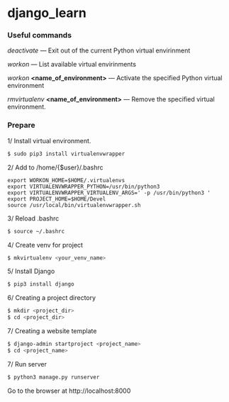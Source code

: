 # django_learn

### Useful commands 

*deactivate* — Exit out of the current Python virtual envirinment

*workon* — List available virtual envirinments

*workon* **<name_of_environment>** — Activate the specified Python virtual environment

*rmvirtualenv* **<name_of_environment>** — Remove the specified virtual environment.

### Prepare
   
 1/ Install virtual environment.
   
 ```bash
 $ sudo pip3 install virtualenvwrapper
 ```  
   
 2/ Add to /home/{$user}/.bashrc
 
 ```
export WORKON_HOME=$HOME/.virtualenvs 
export VIRTUALENVWRAPPER_PYTHON=/usr/bin/python3 
export VIRTUALENVWRAPPER_VIRTUALENV_ARGS=' -p /usr/bin/python3 ' 
export PROJECT_HOME=$HOME/Devel 
source /usr/local/bin/virtualenvwrapper.sh
 ```  
   
 3/ Reload .bashrc
 
 ```bash
 $ source ~/.bashrc
 ```
 
 4/ Create venv for project
  
 ```bash
 $ mkvirtualenv <your_venv_name>
 ```
 
 5/ Install Django
  
 ```bash
 $ pip3 install django
 ```
 
 6/ Creating a project directory
  
 ```bash
 $ mkdir <project_dir>
 $ cd <project_dir>
 ```

 7/ Creating a website template
  
 ```bash
 $ django-admin startproject <project_name>
 $ cd <project_name>
 ```

 7/ Run server
  
 ```bash
 $ python3 manage.py runserver
 ``` 

  Go to the browser at http://localhost:8000
